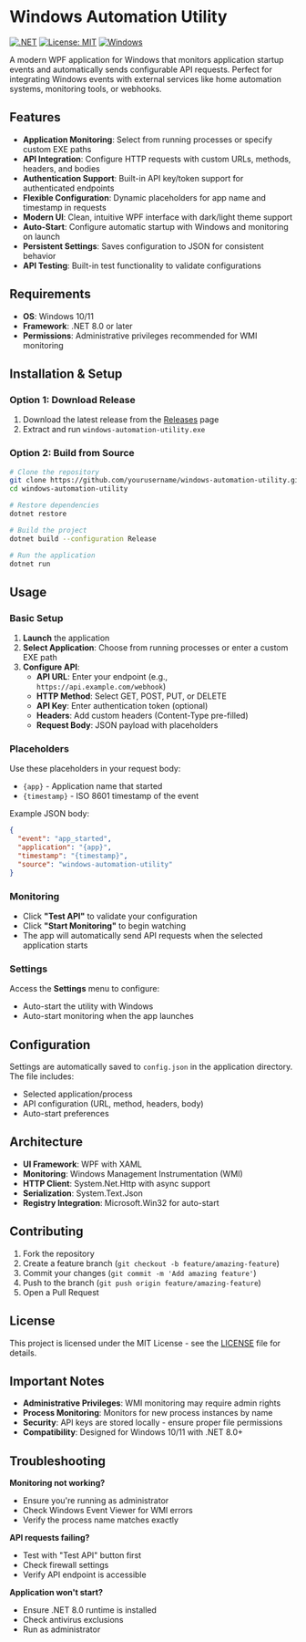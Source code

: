 # Windows Automation Utility

[![.NET](https://img.shields.io/badge/.NET-8.0-blue.svg)](https://dotnet.microsoft.com/)
[![License: MIT](https://img.shields.io/badge/License-MIT-yellow.svg)](https://opensource.org/licenses/MIT)
[![Windows](https://img.shields.io/badge/platform-Windows-lightgrey.svg)](https://www.microsoft.com/windows)

A modern WPF application for Windows that monitors application startup events and automatically sends configurable API requests. Perfect for integrating Windows events with external services like home automation systems, monitoring tools, or webhooks.

## Features

- **Application Monitoring**: Select from running processes or specify custom EXE paths
- **API Integration**: Configure HTTP requests with custom URLs, methods, headers, and bodies
- **Authentication Support**: Built-in API key/token support for authenticated endpoints
- **Flexible Configuration**: Dynamic placeholders for app name and timestamp in requests
- **Modern UI**: Clean, intuitive WPF interface with dark/light theme support
- **Auto-Start**: Configure automatic startup with Windows and monitoring on launch
- **Persistent Settings**: Saves configuration to JSON for consistent behavior
- **API Testing**: Built-in test functionality to validate configurations

## Requirements

- **OS**: Windows 10/11
- **Framework**: .NET 8.0 or later
- **Permissions**: Administrative privileges recommended for WMI monitoring

## Installation & Setup

### Option 1: Download Release
1. Download the latest release from the [Releases](https://github.com/yourusername/windows-automation-utility/releases) page
2. Extract and run `windows-automation-utility.exe`

### Option 2: Build from Source
```bash
# Clone the repository
git clone https://github.com/yourusername/windows-automation-utility.git
cd windows-automation-utility

# Restore dependencies
dotnet restore

# Build the project
dotnet build --configuration Release

# Run the application
dotnet run
```

## Usage

### Basic Setup
1. **Launch** the application
2. **Select Application**: Choose from running processes or enter a custom EXE path
3. **Configure API**:
   - **API URL**: Enter your endpoint (e.g., `https://api.example.com/webhook`)
   - **HTTP Method**: Select GET, POST, PUT, or DELETE
   - **API Key**: Enter authentication token (optional)
   - **Headers**: Add custom headers (Content-Type pre-filled)
   - **Request Body**: JSON payload with placeholders

### Placeholders
Use these placeholders in your request body:
- `{app}` - Application name that started
- `{timestamp}` - ISO 8601 timestamp of the event

Example JSON body:
```json
{
  "event": "app_started",
  "application": "{app}",
  "timestamp": "{timestamp}",
  "source": "windows-automation-utility"
}
```

### Monitoring
- Click **"Test API"** to validate your configuration
- Click **"Start Monitoring"** to begin watching
- The app will automatically send API requests when the selected application starts

### Settings
Access the **Settings** menu to configure:
- Auto-start the utility with Windows
- Auto-start monitoring when the app launches

## Configuration

Settings are automatically saved to `config.json` in the application directory. The file includes:
- Selected application/process
- API configuration (URL, method, headers, body)
- Auto-start preferences

## Architecture

- **UI Framework**: WPF with XAML
- **Monitoring**: Windows Management Instrumentation (WMI)
- **HTTP Client**: System.Net.Http with async support
- **Serialization**: System.Text.Json
- **Registry Integration**: Microsoft.Win32 for auto-start

## Contributing

1. Fork the repository
2. Create a feature branch (`git checkout -b feature/amazing-feature`)
3. Commit your changes (`git commit -m 'Add amazing feature'`)
4. Push to the branch (`git push origin feature/amazing-feature`)
5. Open a Pull Request

## License

This project is licensed under the MIT License - see the [LICENSE](LICENSE) file for details.

## Important Notes

- **Administrative Privileges**: WMI monitoring may require admin rights
- **Process Monitoring**: Monitors for new process instances by name
- **Security**: API keys are stored locally - ensure proper file permissions
- **Compatibility**: Designed for Windows 10/11 with .NET 8.0+

## Troubleshooting

**Monitoring not working?**
- Ensure you're running as administrator
- Check Windows Event Viewer for WMI errors
- Verify the process name matches exactly

**API requests failing?**
- Test with "Test API" button first
- Check firewall settings
- Verify API endpoint is accessible

**Application won't start?**
- Ensure .NET 8.0 runtime is installed
- Check antivirus exclusions
- Run as administrator